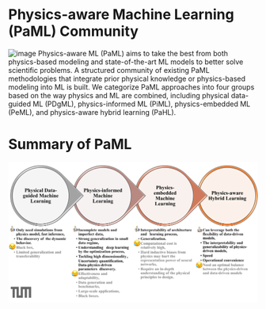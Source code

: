 # Physics-aware Machine Learning (PaML) Community
![image](https://github.com/HydroPML/PaML/blob/main/fig33.png)
Physics-aware ML (PaML) aims to take the best from both physics-based modeling and state-of-the-art ML models to better solve scientific problems. A structured community of existing PaML methodologies that integrate prior physical knowledge or physics-based modeling into ML is built. We categorize PaML approaches into four groups based on the way physics and ML are combined, including physical data-guided ML (PDgML), physics-informed ML (PiML), physics-embedded ML (PeML), and physics-aware hybrid learning (PaHL).  
# Summary of PaML
![These four methods in the PaML community, including their corresponding benefits and drawbacks for scientific problems](https://github.com/HydroPML/PaML/blob/main/fig66.png)

